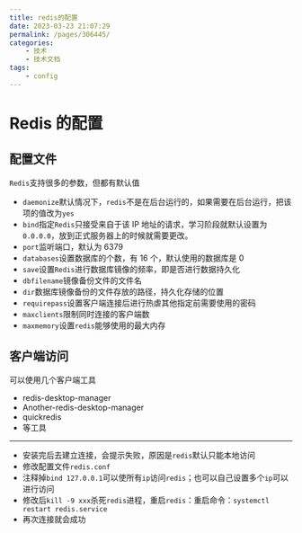 ```yaml
---
title: redis的配置
date: 2023-03-23 21:07:29
permalink: /pages/306445/
categories:
    - 技术
    - 技术文档
tags:
    - config
---
```


# Redis 的配置

## 配置文件

`Redis`支持很多的参数，但都有默认值

-   `daemonize`默认情况下，`redis`不是在后台运行的，如果需要在后台运行，把该项的值改为`yes`
-   `bind`指定`Redis`只接受来自于该 IP 地址的请求，学习阶段就默认设置为`0.0.0.0`，放到正式服务器上的时候就需要更改。
-   `port`监听端口，默认为 6379
-   `databases`设置数据库的个数，有 16 个，默认使用的数据库是 0
-   `save`设置`Redis`进行数据库镜像的频率，即是否进行数据持久化
-   `dbfilename`镜像备份文件的文件名
-   `dir`数据库镜像备份的文件存放的路径，持久化存储的位置
-   `requirepass`设置客户端连接后进行热虐其他指定前需要使用的密码
-   `maxclients`限制同时连接的客户端数
-   `maxmemory`设置`redis`能够使用的最大内存

## 客户端访问

可以使用几个客户端工具

-   redis-desktop-manager
-   Another-redis-desktop-manager
-   quickredis
-   等工具

---

-   安装完后去建立连接，会提示失败，原因是`redis`默认只能本地访问
-   修改配置文件`redis.conf`
-   注释掉`bind 127.0.0.1`可以使所有`ip`访问`redis`；也可以自己设置多个`ip`可以进行访问
-   修改后`kill -9 xxx`杀死`redis`进程，重启`redis`：重启命令：`systemctl restart redis.service`
-   再次连接就会成功

